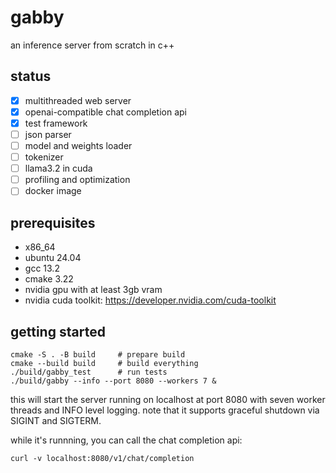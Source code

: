 # gabby

an inference server from scratch in c++

## status

- [x] multithreaded web server
- [x] openai-compatible chat completion api
- [x] test framework
- [ ] json parser
- [ ] model and weights loader
- [ ] tokenizer
- [ ] llama3.2 in cuda
- [ ] profiling and optimization
- [ ] docker image

## prerequisites

- x86_64
- ubuntu 24.04
- gcc 13.2
- cmake 3.22
- nvidia gpu with at least 3gb vram
- nvidia cuda toolkit: https://developer.nvidia.com/cuda-toolkit

## getting started

    cmake -S . -B build     # prepare build
    cmake --build build     # build everything
    ./build/gabby_test      # run tests
    ./build/gabby --info --port 8080 --workers 7 &

this will start the server running on localhost at port 8080 with
seven worker threads and INFO level logging. note that it supports
graceful shutdown via SIGINT and SIGTERM.

while it's runnning, you can call the chat completion api:

    curl -v localhost:8080/v1/chat/completion
